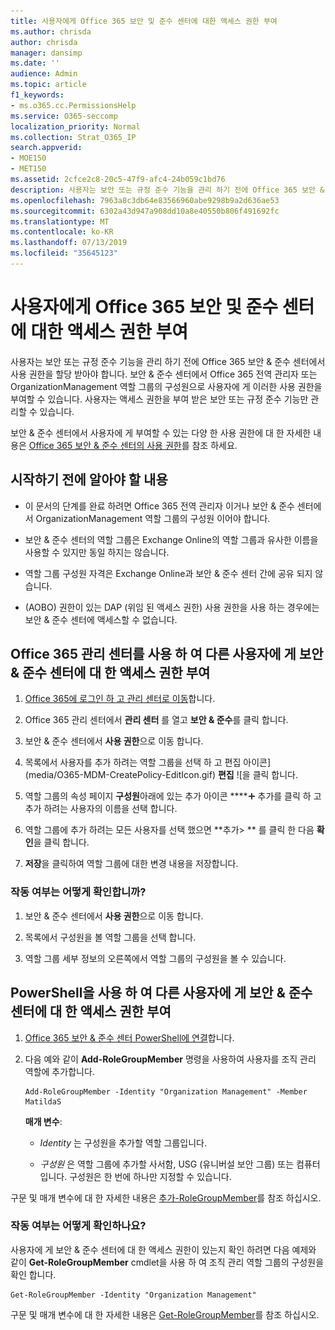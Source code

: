```yaml
---
title: 사용자에게 Office 365 보안 및 준수 센터에 대한 액세스 권한 부여
ms.author: chrisda
author: chrisda
manager: dansimp
ms.date: ''
audience: Admin
ms.topic: article
f1_keywords:
- ms.o365.cc.PermissionsHelp
ms.service: O365-seccomp
localization_priority: Normal
ms.collection: Strat_O365_IP
search.appverid:
- MOE150
- MET150
ms.assetid: 2cfce2c8-20c5-47f9-afc4-24b059c1bd76
description: 사용자는 보안 또는 규정 준수 기능을 관리 하기 전에 Office 365 보안 & 준수 센터에서 사용 권한을 할당 받아야 합니다.
ms.openlocfilehash: 7963a8c3db64e83566960abe9298b9a2d636ae53
ms.sourcegitcommit: 6302a43d947a908dd10a8e40550b806f491692fc
ms.translationtype: MT
ms.contentlocale: ko-KR
ms.lasthandoff: 07/13/2019
ms.locfileid: "35645123"
---
```

# <a name="give-users-access-to-the-office-365-security--compliance-center"></a>사용자에게 Office 365 보안 및 준수 센터에 대한 액세스 권한 부여

사용자는 보안 또는 규정 준수 기능을 관리 하기 전에 Office 365 보안 & 준수 센터에서 사용 권한을 할당 받아야 합니다. 보안 & 준수 센터에서 Office 365 전역 관리자 또는 OrganizationManagement 역할 그룹의 구성원으로 사용자에 게 이러한 사용 권한을 부여할 수 있습니다. 사용자는 액세스 권한을 부여 받은 보안 또는 규정 준수 기능만 관리할 수 있습니다. 
  
보안 & 준수 센터에서 사용자에 게 부여할 수 있는 다양 한 사용 권한에 대 한 자세한 내용은 [Office 365 보안 & 준수 센터의 사용 권한](permissions-in-the-security-and-compliance-center.md)를 참조 하세요.
  
## <a name="what-do-you-need-to-know-before-you-begin"></a>시작하기 전에 알아야 할 내용

- 이 문서의 단계를 완료 하려면 Office 365 전역 관리자 이거나 보안 & 준수 센터에서 OrganizationManagement 역할 그룹의 구성원 이어야 합니다.

- 보안 & 준수 센터의 역할 그룹은 Exchange Online의 역할 그룹과 유사한 이름을 사용할 수 있지만 동일 하지는 않습니다.

- 역할 그룹 구성원 자격은 Exchange Online과 보안 & 준수 센터 간에 공유 되지 않습니다.

- (AOBO) 권한이 있는 DAP (위임 된 액세스 권한) 사용 권한을 사용 하는 경우에는 보안 & 준수 센터에 액세스할 수 없습니다.

## <a name="use-the-office-365-admin-center-to-give-another-user-access-to-the-security--compliance-center"></a>Office 365 관리 센터를 사용 하 여 다른 사용자에 게 보안 & 준수 센터에 대 한 액세스 권한 부여

1. [Office 365에 로그인 하 고 관리 센터로 이동](https://go.microsoft.com/fwlink/p/?LinkId=525275)합니다.

2. Office 365 관리 센터에서 **관리 센터** 를 열고 **보안 & 준수**를 클릭 합니다.

3. 보안 & 준수 센터에서 **사용 권한**으로 이동 합니다.

4. 목록에서 사용자를 추가 하려는 역할 그룹을 선택 하 고 편집 아이콘](media/O365-MDM-CreatePolicy-EditIcon.gif) **편집** ![을 클릭 합니다.

5. 역할 그룹의 속성 페이지 **구성원**아래에 있는 추가 아이콘 ****![](media/ITPro-EAC-AddIcon.gif) 추가를 클릭 하 고 추가 하려는 사용자의 이름을 선택 합니다.

6. 역할 그룹에 추가 하려는 모든 사용자를 선택 했으면 **추가\> ** 를 클릭 한 다음 **확인**을 클릭 합니다.

7. **저장**을 클릭하여 역할 그룹에 대한 변경 내용을 저장합니다.

### <a name="how-do-you-know-this-worked"></a>작동 여부는 어떻게 확인합니까?

1. 보안 & 준수 센터에서 **사용 권한**으로 이동 합니다.

2. 목록에서 구성원을 볼 역할 그룹을 선택 합니다.

3. 역할 그룹 세부 정보의 오른쪽에서 역할 그룹의 구성원을 볼 수 있습니다.

## <a name="use-powershell-to-give-another-user-access-to-the-security--compliance-center"></a>PowerShell을 사용 하 여 다른 사용자에 게 보안 & 준수 센터에 대 한 액세스 권한 부여

1. [Office 365 보안 & 준수 센터 PowerShell에 연결](https://docs.microsoft.com/en-us/powershell/exchange/office-365-scc/connect-to-scc-powershell/connect-to-scc-powershell?view=exchange-ps)합니다.

2. 다음 예와 같이 **Add-RoleGroupMember** 명령을 사용하여 사용자를 조직 관리 역할에 추가합니다.

   ```
   Add-RoleGroupMember -Identity "Organization Management" -Member MatildaS
   ```

   **매개 변수**:
  
   - _Identity_ 는 구성원을 추가할 역할 그룹입니다.

   - _구성원_ 은 역할 그룹에 추가할 사서함, USG (유니버설 보안 그룹) 또는 컴퓨터입니다. 구성원은 한 번에 하나만 지정할 수 있습니다.

구문 및 매개 변수에 대 한 자세한 내용은 [추가-RoleGroupMember](https://go.microsoft.com/fwlink/p/?LinkId=510859)를 참조 하십시오.
  
### <a name="how-do-you-know-this-worked"></a>작동 여부는 어떻게 확인하나요?

사용자에 게 보안 & 준수 센터에 대 한 액세스 권한이 있는지 확인 하려면 다음 예제와 같이 **Get-RoleGroupMember** cmdlet을 사용 하 여 조직 관리 역할 그룹의 구성원을 확인 합니다.
  
```
Get-RoleGroupMember -Identity "Organization Management"
```

구문 및 매개 변수에 대 한 자세한 내용은 [Get-RoleGroupMember](https://go.microsoft.com/fwlink/p/?LinkId=510860)를 참조 하십시오.
